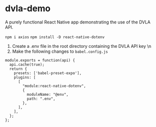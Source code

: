 # dvla-demo
A purely functional React Native app demonstrating the use of the DVLA API.

`npm i axios`
`npm install -D react-native-dotenv`

1. Create a .env file in the root directory containing the DVLA API key \n
2. Make the following changes to `babel.config.js`

```
module.exports = function(api) {
  api.cache(true);
  return {
    presets: ['babel-preset-expo'],
    plugins: [
      [
        "module:react-native-dotenv",
        {
          moduleName: "@env",
          path: ".env",
        },
      ],
    ],
  };
};
```
